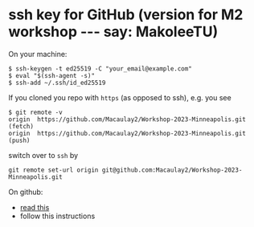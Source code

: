# ssh key for GitHub (version for M2 workshop --- say: MakoleeTU)

On your machine:
```
$ ssh-keygen -t ed25519 -C "your_email@example.com"
$ eval "$(ssh-agent -s)"
$ ssh-add ~/.ssh/id_ed25519
```
If you cloned you repo with `https` (as opposed to ssh), e.g. you see
```
$ git remote -v
origin  https://github.com/Macaulay2/Workshop-2023-Minneapolis.git (fetch)
origin  https://github.com/Macaulay2/Workshop-2023-Minneapolis.git (push)
```
switch over to `ssh` by
```
git remote set-url origin git@github.com:Macaulay2/Workshop-2023-Minneapolis.git
```

On github:
* [read this](https://docs.github.com/en/authentication/connecting-to-github-with-ssh/adding-a-new-ssh-key-to-your-github-account#adding-a-new-ssh-key-to-your-account)
* follow this instructions
  